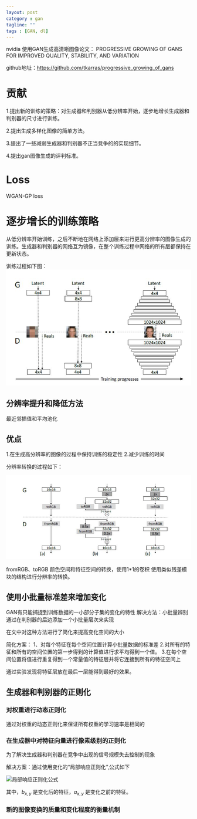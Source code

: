 ```yaml
---
layout: post
category : gan
tagline: ""
tags : [GAN, dl]
---
```


nvidia 使用GAN生成高清晰图像论文：
PROGRESSIVE GROWING OF GANS FOR IMPROVED QUALITY, STABILITY, AND VARIATION

github地址：https://github.com/tkarras/progressive_growing_of_gans

# 贡献  
1.提出新的训练的策略：对生成器和判别器从低分辨率开始，逐步地增长生成器和判别器的尺寸进行训练。

2.提出生成多样化图像的简单方法。

3.提出了一些减弱生成器和判别器不正当竞争的的实现细节。


4.提出gan图像生成的评判标准。

# Loss   
WGAN-GP loss

# 逐步增长的训练策略    
从低分辨率开始训练，之后不断地在网络上添加层来进行更高分辨率的图像生成的训练。生成器和判别器的网络互为镜像，在整个训练过程中网络的所有层都保持在更新状态。

训练过程如下图：
<img src="/assets/pics/nvidia-HD-training-process.JPG" alt="训练过程"/>

## 分辨率提升和降低方法    
最近邻插值和平均池化

## 优点   
1.在生成高分辨率的图像的过程中保持训练的稳定性
2.减少训练的时间

分辨率转换的过程如下：

<img src="/assets/pics/nvidia-hd-resolution-transfer.JPG" alt="分辨率转换过程"/>


fromRGB、toRGB 颜色空间和特征空间的转换，使用1*1的卷积
使用类似残差模块的结构进行分辨率的转换。

## 使用小批量标准差来增加变化

GAN有只能捕捉到训练数据的一小部分子集的变化的特性
解决方法：小批量辨别
通过在判别器的后边添加一个小批量层次来实现

在文中对这种方法进行了简化来提高变化空间的大小

简化方案：
1、对每个特征在每个空间位置计算小批量数据的标准差
2.对所有的特征和所有的空间位置的第一步得到的计算值进行求平均得到一个值。
3.在每个空间位置将值进行重复得到一个常量值的特征层并将它连接到所有的特征空间上


通过实验发现将特征层放在最后一层能得到最好的效果。


## 生成器和判别器的正则化  
### 对权重进行动态正则化    
通过对权重的动态正则化来保证所有权重的学习速率是相同的

### 在生成器中对特征向量进行像素级别的正则化    
为了解决生成器和判别器在竞争中出现的信号规模失去控制的现象

解决方案：通过使用变化的“局部响应正则化”,公式如下

<img src="/assets/pics/nvidia-formula.JPG" alt="局部响应正则化公式"/>


其中，$b_{x, y}$ 是变化后的特征，$a_{x, y}$  是变化之前的特征。


### 新的图像变换的质量和变化程度的衡量机制

